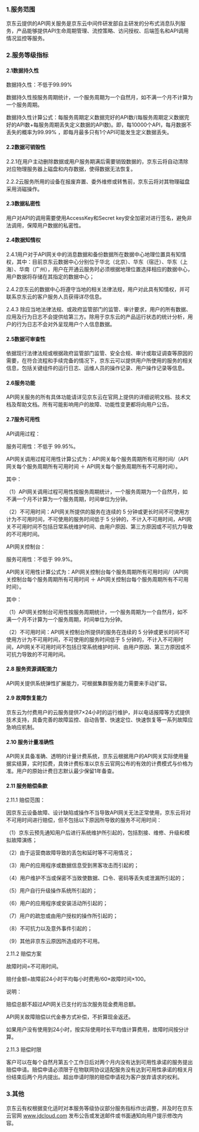 ### 1.服务范围

京东云提供的API网关服务是京东云中间件研发部自主研发的分布式消息队列服务，产品能够提供API生命周期管理、流控策略、访问授权、后端签名和API调用情况监控等服务。 

### 2.服务等级指标

#### 2.1数据持久性

数据持久性：不低于99.99% 

数据持久性按服务周期统计，一个服务周期为一个自然月，如不满一个月不计算为一个服务周期。

数据持久性计算公式：每服务周期定义数据完好的API数/(每服务周期定义数据完好的API数+每服务周期丢失定义数据的API数)。即，每10000个API，每月数据不丢失的概率为99.99% ，即每月最多只有1个API可能发生定义数据丢失。

#### 2.2数据可销毁性

2.2.1在用户主动删除数据或用户服务期满后需要销毁数据的，京东云将自动清除对应物理服务器上磁盘和内存数据，使得数据无法恢复。

2.2.2云服务所用的设备在报废弃置、委外维修或转售前，京东云将对其物理磁盘采用消磁操作。 

#### 2.3数据私密性

用户对API的调用需要使用AccessKey和Secret key安全加密对进行签名，避免非法调用，保障用户数据的私密性。 

#### 2.4数据知情权

2.4.1用户对于API网关中的消息数据和备份数据所在数据中心地理位置具有知情权，其中：目前京东云数据中心分别位于华北（北京）、华东（宿迁）、华东（上海）、华南（广州），用户在开通云服务时必须根据地理位置选择相应的数据中心，用户数据将存储在其指定的数据中心；

2.4.2京东云的数据中心将遵守当地的相关法律法规，用户对此具有知情权，并可联系京东云的客户服务人员获得详尽信息。

2.4.3 除应当地法律法规、或政府监管部门的监管、审计要求，用户的所有数据、应用及行为日志不会提供给第三方。除用于京东云的产品运行状态的统计分析，用户的行为日志不会对外呈现用户个人信息数据。 

#### 2.5数据可审查性

依据现行法律法规或根据政府监管部门监管、安全合规、审计或取证调查等原因的需要，在符合流程和手续完备的情况下，京东云可以提供用户所使用的服务的相关信息，包括关键组件的运行日志、运维人员的操作记录、用户操作记录等信息。 

#### 2.6服务功能

API网关服务的所有具体功能请详见京东云在官网上提供的详细说明文档、技术文档及帮助文档。所有可能影响用户的故障、功能性变更都将向用户公告。

#### 2.7服务可用性

API调用过程：

服务可用性：不低于 99.95%。

API网关调用过程可用性计算公式为：API网关每个服务周期所有可用时间/（API网关每个服务周期所有可用时间 ＋ API网关每个服务周期所有不可用时间）。

其中：

（1）API网关调用过程可用性按服务周期统计，一个服务周期为一个自然月，如不满一个月不计算为一个服务周期，时间单位为分钟。

（2）不可用时间：API网关所提供的服务在连续的 5 分钟或更长时间不可使用方计为不可用时间，不可使用的服务时间低于 5 分钟的，不计入不可用时间，API网关不可用时间不包括日常系统维护时间、由用户原因、第三方原因或不可抗力导致的不可用时间。


API网关控制台：

服务可用性：不低于 99.9%。

API网关可用性计算公式为：API网关控制台每个服务周期所有可用时间/（API网关控制台每个服务周期所有可用时间 ＋ API网关控制台每个服务周期所有不可用时间）。

其中：

（1）API网关控制台可用性按服务周期统计，一个服务周期为一个自然月，如不满一个月不计算为一个服务周期，时间单位为分钟。

（2）不可用时间：API网关控制台所提供的服务在连续的 5 分钟或更长时间不可使用方计为不可用时间，不可使用的服务时间低于 5 分钟的，不计入不可用时间，API网关不可用时间不包括日常系统维护时间、由用户原因、第三方原因或不可抗力导致的不可用时间。 

#### 2.8 服务资源调配能力

API网关提供系统弹性扩展能力，可根据集群服务能力需要来手动扩容。

#### 2.9 故障恢复能力

京东云为付费用户的云服务提供7×24小时的运行维护，并以电话报障等方式提供技术支持，具备完善的故障监控、自动告警、快速定位、快速恢复等一系列故障应急响应机制。

#### 2.10 服务计量准确性

API网关具备准确、透明的计量计费系统，京东云根据用户的API网关实际使用量据实结算，实时扣费，具体计费标准以京东云官网公布的有效的计费模式与价格为准。用户的原始计费日志默认最少保留1年备查。

#### 2.11 服务赔偿条款

2.11.1 赔偿范围：

因京东云设备故障、设计缺陷或操作不当导致API网关无法正常使用，京东云将对不可用时间进行赔偿，但不包括以下原因所导致的服务不可用时间：

（1）京东云预先通知用户后进行系统维护所引起的，包括割接、维修、升级和模拟故障演练；

（2）由于运营商故障导致的丢包和延时等不可用情况；

（3）用户的应用程序或数据信息受到黑客攻击而引起的；

（4）用户维护不当或保密不当致使数据、口令、密码等丢失或泄漏所引起的；

（5）用户自行升级操作系统所引起的；

（6）用户的应用程序或安装活动所引起的；

（7）用户的疏忽或由用户授权的操作所引起的；

（8）不可抗力以及意外事件引起的；

（9）其他非京东云原因所造成的不可用。

2.11.2 赔偿方案

故障时间=不可用时间。

赔付金额=故障前24小时平均每小时费用/60×故障时间×100。 

说明：

赔偿总额不超过API网关已支付的当次服务现金费用总额。

API网关故障赔偿以代金券方式补偿，不折算现金返还。

如果用户没有使用到24小时，按实际使用时长平均值计算费用，故障时间按分计算。 

2.11.3 赔偿时限

客户可以在每个自然月第五个工作日后对两个月内没有达到可用性承诺的服务提出赔偿申请。赔偿申请必须限于在物联网协议适配服务没有达到可用性承诺的相关月份结束后两个月内提出。超出申请时限的赔偿申请视为客户放弃请求的权利。

### 3.其他

京东云有权根据变化适时对本服务等级协议部分服务指标作出调整，并及时在京东云官网 www.jdcloud.com 发布公告或发送邮件或书面通知向用户提示修改内容。

